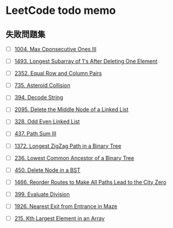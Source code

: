 # LeetCode todo memo
## 失敗問題集
- [ ]  [1004. Max Cponsecutive Ones III](https://leetcode.com/problems/max-consecutive-ones-iii/description/?envType=study-plan-v2&id=leetcode-75)
- [ ]  [1493. Longest Subarray of 1's After Deleting One Element](https://leetcode.com/problems/longest-subarray-of-1s-after-deleting-one-element/?envType=study-plan-v2&id=leetcode-75)
- [ ]  [2352. Equal Row and Column Pairs](https://leetcode.com/problems/equal-row-and-column-pairs/?envType=study-plan-v2&id=leetcode-75)
- [ ]  [735. Asteroid Collision](https://leetcode.com/problems/asteroid-collision/)
- [ ]  [394. Decode String](https://leetcode.com/problems/decode-string/)
- [ ]  [2095. Delete the Middle Node of a Linked List](https://leetcode.com/problems/delete-the-middle-node-of-a-linked-list/)
- [ ]  [328. Odd Even Linked List](https://leetcode.com/problems/odd-even-linked-list/)
- [ ]  [437. Path Sum III](https://leetcode.com/problems/path-sum-iii/)
- [ ]  [1372. Longest ZigZag Path in a Binary Tree](https://leetcode.com/problems/longest-zigzag-path-in-a-binary-tree/)
- [ ]  [236. Lowest Common Ancestor of a Binary Tree](https://leetcode.com/problems/lowest-common-ancestor-of-a-binary-tree/)
- [ ]  [450. Delete Node in a BST](https://leetcode.com/problems/delete-node-in-a-bst/)
- [ ]  [1466. Reorder Routes to Make All Paths Lead to the City Zero](https://leetcode.com/problems/reorder-routes-to-make-all-paths-lead-to-the-city-zero/)
- [ ]  [399. Evaluate Division](https://leetcode.com/problems/evaluate-division/)
- [ ]  [1926. Nearest Exit from Entrance in Maze](https://leetcode.com/problems/nearest-exit-from-entrance-in-maze/)
- [ ]  [215. Kth Largest Element in an Array](https://leetcode.com/problems/kth-largest-element-in-an-array/)

